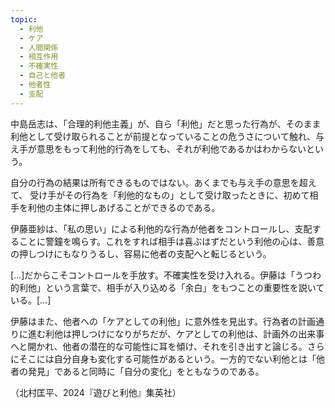 ```yaml
---
topic:
  - 利他
  - ケア
  - 人間関係
  - 相互作用
  - 不確実性
  - 自己と他者
  - 他者性
  - 支配
---
```

中島岳志は、「合理的利他主義」が、自ら「利他」だと思った行為が、そのまま利他として受け取られることが前提となっていることの危うさについて触れ、与え手が意思をもって利他的行為をしても、それが利他であるかはわからないという。

自分の行為の結果は所有できるものではない。あくまでも与え手の意思を超えて、 受け手がその行為を「利他的なもの」として受け取ったときに、初めて相手を利他の主体に押しあげることができるのである。

伊藤亜紗は、「私の思い」による利他的な行為が他者をコントロールし、支配することに警鐘を鳴らす。これをすれば相手は喜ぶはずだという利他の心は、善意の押しつけにもなりうるし、容易に他者の支配へと転じるという。

\[…]だからこそコントロールを手放す。不確実性を受け入れる。伊藤は「うつわ的利他」という言葉で、相手が入り込める「余白」をもつことの重要性を説いている。\[…]

伊藤はまた、他者への「ケアとしての利他」に意外性を見出す。行為者の計画通りに進む利他は押しつけになりがちだが、ケアとしての利他は、計画外の出来事へと開かれ、他者の潜在的な可能性に耳を傾け、それを引き出すと論じる。さらにそこには自分自身も変化する可能性があるという。一方的でない利他とは「他者の発見」であると同時に「自分の変化」をともなうのである。

（北村匡平、2024『遊びと利他』集英社）